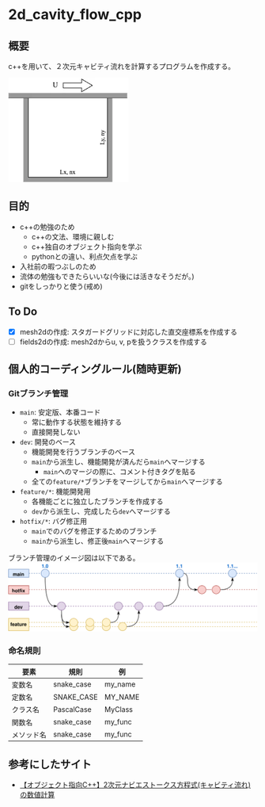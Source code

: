 # 2d_cavity_flow_cpp

## 概要
c++を用いて、２次元キャビティ流れを計算するプログラムを作成する。

![Alt text](docs/problem_setup/problem_setup.webp)

## 目的
- c++の勉強のため
  - c++の文法、環境に親しむ
  - c++独自のオブジェクト指向を学ぶ
  - pythonとの違い、利点欠点を学ぶ
- 入社前の暇つぶしのため
- 流体の勉強もできたらいいな(今後には活きなそうだが。)
- gitをしっかりと使う(戒め)

## To Do
- [x] mesh2dの作成: スタガードグリッドに対応した直交座標系を作成する
- [ ] fields2dの作成: mesh2dからu, v, pを扱うクラスを作成する

## 個人的コーディングルール(随時更新)
### Gitブランチ管理
- `main`: 安定版、本番コード
  - 常に動作する状態を維持する
  - 直接開発しない
- `dev`: 開発のベース
  - 機能開発を行うブランチのベース
  - `main`から派生し、機能開発が済んだら`main`へマージする
    - `main`へのマージの際に、コメント付きタグを貼る
  - 全ての`feature/*`ブランチをマージしてから`main`へマージする
- `feature/*`: 機能開発用
  - 各機能ごとに独立したブランチを作成する
  - `dev`から派生し、完成したら`dev`へマージする
- `hotfix/*`: バグ修正用
  - `main`でのバグを修正するためのブランチ
  - `main`から派生し、修正後`main`へマージする

ブランチ管理のイメージ図は以下である。
![Alt text](docs/about_git/figs/git_flow.svg)


### 命名規則
| 要素 | 規則 | 例 |
| --- | --- | --- |
| 変数名 | snake_case | my_name |
| 定数名 | SNAKE_CASE | MY_NAME |
| クラス名 | PascalCase | MyClass |
| 関数名　| snake_case | my_func |
| メソッド名 | snake_case | my_func |

## 参考にしたサイト
- [【オブジェクト指向C++】2次元ナビエストークス方程式(キャビティ流れ)の数値計算](https://takun-physics.net/14538/)